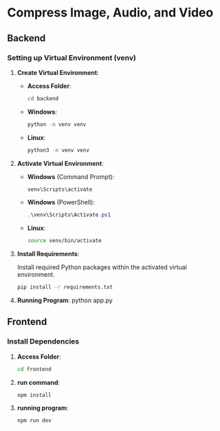 # Compress Image, Audio, and Video

## Backend

### Setting up Virtual Environment (venv)

1. **Create Virtual Environment**:

   - **Access Folder**:
     ```cmd
     cd backend
     ```
   - **Windows**:
     ```cmd
     python -m venv venv
     ```
   - **Linux**:
     ```bash
     python3 -m venv venv
     ```

2. **Activate Virtual Environment**:
   - **Windows** (Command Prompt):
     ```cmd
     venv\Scripts\activate
     ```
   - **Windows** (PowerShell):
     ```powershell
     .\venv\Scripts\Activate.ps1
     ```
   - **Linux**:
     ```bash
     source venv/bin/activate
     ```

3. **Install Requirements**:
   
   Install required Python packages within the activated virtual environment.
   
   ```bash
   pip install -r requirements.txt
   ```
4. **Running Program**:
   python app.py
   
## Frontend

### Install Dependencies

1. **Access Folder**:
   ```cmd
   cd frontend
   ```
2. **run command**:
   ```cmd
   npm install
   ```
3. **running program**:
   ```cmd
   npm run dev
   ```
